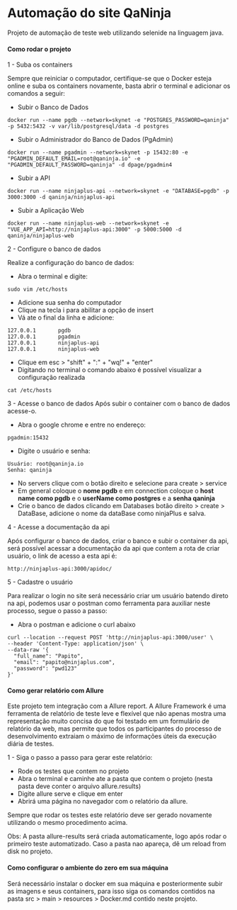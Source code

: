 # Automação do site QaNinja
Projeto de automação de teste web utilizando selenide na linguagem java.
#### Como rodar o projeto
1 - Suba os containers 

Sempre que reiniciar o computador, certifique-se que o Docker esteja online e suba os containers novamente, basta abrir o terminal e adicionar os comandos a seguir:
- Subir o Banco de Dados
```
docker run --name pgdb --network=skynet -e "POSTGRES_PASSWORD=qaninja" -p 5432:5432 -v var/lib/postgresql/data -d postgres
```
- Subir o Administrador do Banco de Dados (PgAdmin)
```
docker run --name pgadmin --network=skynet -p 15432:80 -e "PGADMIN_DEFAULT_EMAIL=root@qaninja.io" -e "PGADMIN_DEFAULT_PASSWORD=qaninja" -d dpage/pgadmin4
```
- Subir a API 
```
docker run --name ninjaplus-api --network=skynet -e "DATABASE=pgdb" -p 3000:3000 -d qaninja/ninjaplus-api
```
- Subir a Aplicação Web
```
docker run --name ninjaplus-web --network=skynet -e "VUE_APP_API=http://ninjaplus-api:3000" -p 5000:5000 -d qaninja/ninjaplus-web
```
2 - Configure o banco de dados

Realize a configuração do banco de dados: 

- Abra o terminal e digite:
```
sudo vim /etc/hosts
```
- Adicione sua senha do computador 
- Clique na tecla i para abilitar a opção de insert
- Vá ate o final da linha e adicione:
```
127.0.0.1       pgdb
127.0.0.1       pgadmin
127.0.0.1       ninjaplus-api
127.0.0.1       ninjaplus-web
```
- Clique em esc > "shift" + ":" + "wq!" + "enter"
- Digitando no terminal o comando abaixo é possível visualizar a configuração realizada 
```
cat /etc/hosts
```
3 - Acesse o banco de dados 
Após subir o container com o banco de dados acesse-o.

- Abra o google chrome e entre no endereço:
```
pgadmin:15432
```
- Digite o usuário e senha:
```
Usuário: root@qaninja.io
Senha: qaninja
```
- No servers clique com o botão direito e selecione para create > service
- Em general coloque o **nome pgdb** e em connection coloque o **host name como pgdb** e o **userName como postgres** e a **senha qaninja**
- Crie o banco de dados clicando em Databases botão direito > create > DataBase, adicione o nome da dataBase como ninjaPlus e salva. 

4 - Acesse a documentação da api 

Após configurar o banco de dados, criar o banco e subir o container da api, será possível acessar a documentação da api que contem a rota de criar usuário, o link de acesso a esta api é:
```
http://ninjaplus-api:3000/apidoc/
```

5 - Cadastre o usuário 

Para realizar o login no site será necessário criar um usuário batendo direto na api, podemos usar o postman como ferramenta para auxiliar neste processo, segue o passo a passo:

- Abra o postman e adicione o curl abaixo
```
curl --location --request POST 'http://ninjaplus-api:3000/user' \
--header 'Content-Type: application/json' \
--data-raw '{
  "full_name": "Papito",
  "email": "papito@ninjaplus.com",
  "password": "pwd123"
}'
```
#### Como gerar relatório com Allure

Este projeto tem integração com a Allure report.
A Allure Framework é uma ferramenta de relatório de teste leve e flexível que não apenas mostra uma representação muito concisa do que foi testado em um formulário de relatório da web, mas permite que todos os participantes do processo de desenvolvimento extraiam o máximo de informações úteis da execução diária de testes. 

1 - Siga o passo a passo para gerar este relatório:

- Rode os testes que contem no projeto
- Abra o terminal e caminhe ate a pasta que contem o projeto (nesta pasta deve conter o arquivo allure.results)
- Digite allure serve e clique em enter
- Abrirá uma página no navegador com o relatório da allure. 

Sempre que rodar os testes este relatório deve ser gerado novamente utilizando o mesmo procedimento acima. 

Obs: A pasta allure-results será criada automaticamente, logo após rodar o primeiro teste automatizado. Caso a pasta nao apareça, dê um reload from disk no projeto. 

#### Como configurar o ambiente do zero em sua máquina

Será necessário instalar o docker em sua máquina e posteriormente subir as imagens e seus containers, para isso siga os comandos contidos na pasta src > main > resources > Docker.md contido neste projeto. 
